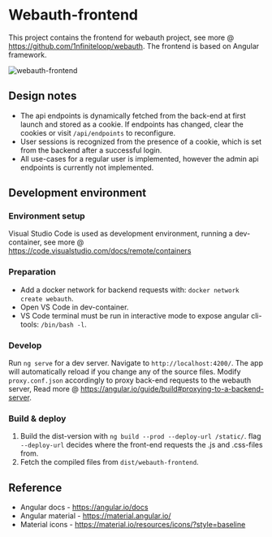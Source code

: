 # Webauth-frontend

This project contains the frontend for webauth project, see more @
<https://github.com/1nfiniteloop/webauth>. The frontend is based on
Angular framework.

![webauth-frontend](https://user-images.githubusercontent.com/31454564/95255847-45546080-0822-11eb-85cd-efb4a8f974a0.png)

## Design notes

* The api endpoints is dynamically fetched from the back-end at first launch
  and stored as a cookie. If endpoints has changed, clear the cookies or
  visit `/api/endpoints` to reconfigure.
* User sessions is recognized from the presence of a cookie, which is set from
  the backend after a successful login.
* All use-cases for a regular user is implemented, however the admin api
  endpoints is currently not implemented.

## Development environment

### Environment setup

Visual Studio Code is used as development environment, running a dev-container,
see more @ <https://code.visualstudio.com/docs/remote/containers>

### Preparation

* Add a docker network for backend requests with:
  `docker network create webauth`.
* Open VS Code in dev-container.
* VS Code terminal must be run in interactive mode to expose angular cli-tools:
  `/bin/bash -l`.

### Develop

Run `ng serve` for a dev server. Navigate to `http://localhost:4200/`. The app
will automatically reload if you change any of the source files. Modify
`proxy.conf.json` accordingly to proxy back-end requests to the webauth server,
Read more @ <https://angular.io/guide/build#proxying-to-a-backend-server>.

### Build & deploy

1. Build the dist-version with `ng build --prod --deploy-url /static/`.
   flag `--deploy-url` decides where the front-end requests the .js and
   .css-files from.
2. Fetch the compiled files from `dist/webauth-frontend`.

## Reference

* Angular docs - <https://angular.io/docs>
* Angular material - <https://material.angular.io/>
* Material icons - <https://material.io/resources/icons/?style=baseline>
